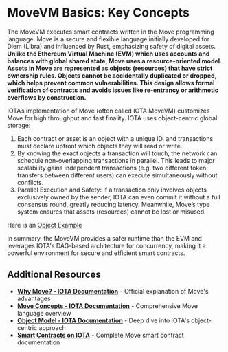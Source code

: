 # MoveVM Basics: Key Concepts

The MoveVM executes smart contracts written in the Move programming language. Move is a secure and flexible language initially developed for Diem (Libra) and influenced by Rust, emphasizing safety of digital assets. **Unlike the Ethereum Virtual Machine (EVM) which uses accounts and balances with global shared state, Move uses a resource-oriented model**. **Assets in Move are represented as objects (resources) that have strict ownership rules. Objects cannot be accidentally duplicated or dropped, which helps prevent common vulnerabilities. This design allows formal verification of contracts and avoids issues like re-entrancy or arithmetic overflows by construction.**

IOTA’s implementation of Move (often called IOTA MoveVM) customizes Move for high throughput and fast finality. IOTA uses object-centric global storage: 

1. Each contract or asset is an object with a unique ID, and transactions must declare upfront which objects they will read or write. 
2. By knowing the exact objects a transaction will touch, the network can schedule non-overlapping transactions in parallel. This leads to major scalability gains independent transactions (e.g. two different token transfers between different users) can execute simultaneously without conflicts.
3. Parallel Execution and Safety: If a transaction only involves objects exclusively owned by the sender, IOTA can even commit it without a full consensus round, greatly reducing latency. Meanwhile, Move’s type system ensures that assets (resources) cannot be lost or misused. 

Here is an [Object Example](https://explorer.iota.org/object/0x7166faaf7ec86f05e3e3f76eebd6e76740f9de635b7d5c9bb0d294b683cc906d?network=testnet)

In summary, the MoveVM provides a safer runtime than the EVM and leverages IOTA's DAG-based architecture for concurrency, making it a powerful environment for secure and efficient smart contracts.

## Additional Resources

- **[Why Move? - IOTA Documentation](https://docs.iota.org/about-iota/why-move)** - Official explanation of Move's advantages
- **[Move Concepts - IOTA Documentation](https://docs.iota.org/developer/iota-101/move-overview/)** - Comprehensive Move language overview
- **[Object Model - IOTA Documentation](https://docs.iota.org/developer/iota-101/objects/object-model)** - Deep dive into IOTA's object-centric approach
- **[Smart Contracts on IOTA](https://docs.iota.org/tags/move-sc)** - Complete Move smart contract documentation